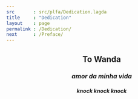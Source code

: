 ```yaml
---
src       : src/plfa/Dedication.lagda
title     : "Dedication"
layout    : page
permalink : /Dedication/
next      : /Preface/
---
```


<center>
<h2>To Wanda</h2>
<h3><em>amor da minha vida</em></h3>
<h4><em>knock knock knock</em></h4>
</center>
